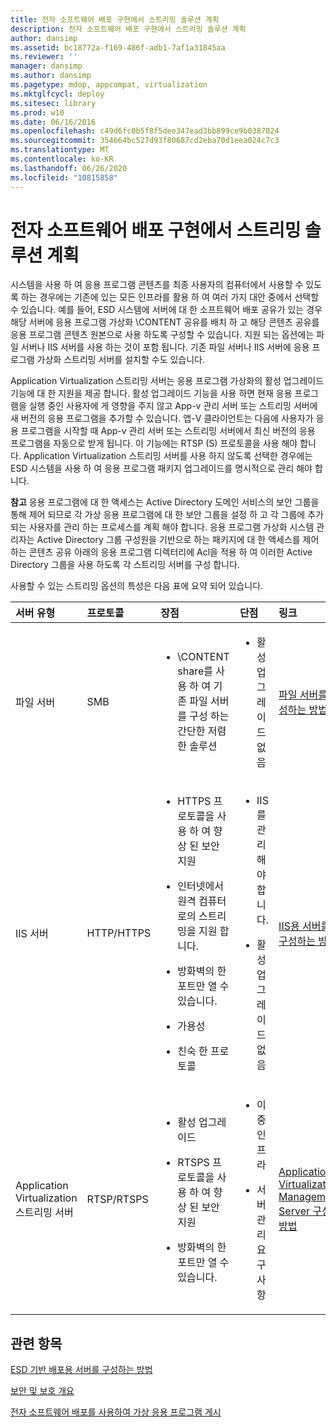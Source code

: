 ```yaml
---
title: 전자 소프트웨어 배포 구현에서 스트리밍 솔루션 계획
description: 전자 소프트웨어 배포 구현에서 스트리밍 솔루션 계획
author: dansimp
ms.assetid: bc18772a-f169-486f-adb1-7af1a31845aa
ms.reviewer: ''
manager: dansimp
ms.author: dansimp
ms.pagetype: mdop, appcompat, virtualization
ms.mktglfcycl: deploy
ms.sitesec: library
ms.prod: w10
ms.date: 06/16/2016
ms.openlocfilehash: c49d6fc0b5f8f5dee347ead3bb899ce9b0387024
ms.sourcegitcommit: 354664bc527d93f80687cd2eba70d1eea024c7c3
ms.translationtype: MT
ms.contentlocale: ko-KR
ms.lasthandoff: 06/26/2020
ms.locfileid: "10815858"
---
```

# 전자 소프트웨어 배포 구현에서 스트리밍 솔루션 계획


시스템을 사용 하 여 응용 프로그램 콘텐츠를 최종 사용자의 컴퓨터에서 사용할 수 있도록 하는 경우에는 기존에 있는 모든 인프라를 활용 하 여 여러 가지 대안 중에서 선택할 수 있습니다. 예를 들어, ESD 시스템에 서버에 대 한 소프트웨어 배포 공유가 있는 경우 해당 서버에 응용 프로그램 가상화 \\CONTENT 공유를 배치 하 고 해당 콘텐츠 공유를 응용 프로그램 콘텐츠 원본으로 사용 하도록 구성할 수 있습니다. 지원 되는 옵션에는 파일 서버나 IIS 서버를 사용 하는 것이 포함 됩니다. 기존 파일 서버나 IIS 서버에 응용 프로그램 가상화 스트리밍 서버를 설치할 수도 있습니다.

Application Virtualization 스트리밍 서버는 응용 프로그램 가상화의 활성 업그레이드 기능에 대 한 지원을 제공 합니다. 활성 업그레이드 기능을 사용 하면 현재 응용 프로그램을 실행 중인 사용자에 게 영향을 주지 않고 App-v 관리 서버 또는 스트리밍 서버에 새 버전의 응용 프로그램을 추가할 수 있습니다. 앱-V 클라이언트는 다음에 사용자가 응용 프로그램을 시작할 때 App-v 관리 서버 또는 스트리밍 서버에서 최신 버전의 응용 프로그램을 자동으로 받게 됩니다. 이 기능에는 RTSP (S) 프로토콜을 사용 해야 합니다. Application Virtualization 스트리밍 서버를 사용 하지 않도록 선택한 경우에는 ESD 시스템을 사용 하 여 응용 프로그램 패키지 업그레이드를 명시적으로 관리 해야 합니다.

**참고**  응용 프로그램에 대 한 액세스는 Active Directory 도메인 서비스의 보안 그룹을 통해 제어 되므로 각 가상 응용 프로그램에 대 한 보안 그룹을 설정 하 고 각 그룹에 추가 되는 사용자를 관리 하는 프로세스를 계획 해야 합니다. 응용 프로그램 가상화 시스템 관리자는 Active Directory 그룹 구성원을 기반으로 하는 패키지에 대 한 액세스를 제어 하는 콘텐츠 공유 아래의 응용 프로그램 디렉터리에 Acl을 적용 하 여 이러한 Active Directory 그룹을 사용 하도록 각 스트리밍 서버를 구성 합니다.

 

사용할 수 있는 스트리밍 옵션의 특성은 다음 표에 요약 되어 있습니다.

<table>
<colgroup>
<col width="20%" />
<col width="20%" />
<col width="20%" />
<col width="20%" />
<col width="20%" />
</colgroup>
<thead>
<tr class="header">
<th align="left">서버 유형</th>
<th align="left">프로토콜</th>
<th align="left">장점</th>
<th align="left">단점</th>
<th align="left">링크</th>
</tr>
</thead>
<tbody>
<tr class="odd">
<td align="left"><p>파일 서버</p></td>
<td align="left"><p>SMB</p></td>
<td align="left"><ul>
<li><p>\CONTENT share를 사용 하 여 기존 파일 서버를 구성 하는 간단한 저렴 한 솔루션</p></li>
</ul></td>
<td align="left"><ul>
<li><p>활성 업그레이드 없음</p></li>
</ul></td>
<td align="left"><p><a href="how-to-configure-the-file-server.md" data-raw-source="[How to Configure the File Server](how-to-configure-the-file-server.md)">파일 서버를 구성하는 방법</a></p></td>
</tr>
<tr class="even">
<td align="left"><p>IIS 서버</p></td>
<td align="left"><p>HTTP/HTTPS</p></td>
<td align="left"><ul>
<li><p>HTTPS 프로토콜을 사용 하 여 향상 된 보안 지원</p></li>
<li><p>인터넷에서 원격 컴퓨터로의 스트리밍을 지원 합니다.</p></li>
<li><p>방화벽의 한 포트만 열 수 있습니다.</p></li>
<li><p>가용성</p></li>
<li><p>친숙 한 프로토콜</p></li>
</ul></td>
<td align="left"><ul>
<li><p>IIS를 관리 해야 합니다.</p></li>
<li><p>활성 업그레이드 없음</p></li>
</ul></td>
<td align="left"><p><a href="how-to-configure-the-server-for-iis.md" data-raw-source="[How to Configure the Server for IIS](how-to-configure-the-server-for-iis.md)">IIS용 서버를 구성하는 방법</a></p></td>
</tr>
<tr class="odd">
<td align="left"><p>Application Virtualization 스트리밍 서버</p></td>
<td align="left"><p>RTSP/RTSPS</p></td>
<td align="left"><ul>
<li><p>활성 업그레이드</p></li>
<li><p>RTSPS 프로토콜을 사용 하 여 향상 된 보안 지원</p></li>
<li><p>방화벽의 한 포트만 열 수 있습니다.</p></li>
</ul></td>
<td align="left"><ul>
<li><p>이중 인프라</p></li>
<li><p>서버 관리 요구 사항</p></li>
</ul></td>
<td align="left"><p><a href="how-to-configure-the-application-virtualization-management-servers.md" data-raw-source="[How to Configure the Application Virtualization Management Servers](how-to-configure-the-application-virtualization-management-servers.md)">Application Virtualization Management Server 구성 방법</a></p></td>
</tr>
</tbody>
</table>

 

## 관련 항목


[ESD 기반 배포용 서버를 구성하는 방법](how-to-configure-servers-for-esd-based-deployment.md)

[보안 및 보호 개요](security-and-protection-overview.md)

[전자 소프트웨어 배포를 사용하여 가상 응용 프로그램 게시](publishing-virtual-applications-using-electronic-software-distribution.md)

 

 





